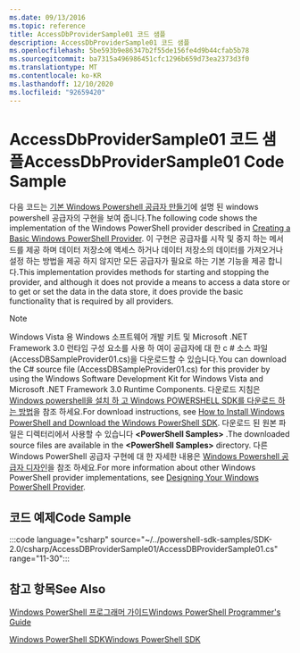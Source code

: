 ```yaml
---
ms.date: 09/13/2016
ms.topic: reference
title: AccessDbProviderSample01 코드 샘플
description: AccessDbProviderSample01 코드 샘플
ms.openlocfilehash: 5be593b9e86347b2f55de156fe4d9b44cfab5b78
ms.sourcegitcommit: ba7315a496986451cfc1296b659d73ea2373d3f0
ms.translationtype: MT
ms.contentlocale: ko-KR
ms.lasthandoff: 12/10/2020
ms.locfileid: "92659420"
---
```

# <a name="accessdbprovidersample01-code-sample"></a><span data-ttu-id="362ee-103">AccessDbProviderSample01 코드 샘플</span><span class="sxs-lookup"><span data-stu-id="362ee-103">AccessDbProviderSample01 Code Sample</span></span>

<span data-ttu-id="362ee-104">다음 코드는 [기본 Windows Powershell 공급자 만들기](./creating-a-basic-windows-powershell-provider.md)에 설명 된 windows powershell 공급자의 구현을 보여 줍니다.</span><span class="sxs-lookup"><span data-stu-id="362ee-104">The following code shows the implementation of the Windows PowerShell provider described in [Creating a Basic Windows PowerShell Provider](./creating-a-basic-windows-powershell-provider.md).</span></span>
<span data-ttu-id="362ee-105">이 구현은 공급자를 시작 및 중지 하는 메서드를 제공 하며 데이터 저장소에 액세스 하거나 데이터 저장소의 데이터를 가져오거나 설정 하는 방법을 제공 하지 않지만 모든 공급자가 필요로 하는 기본 기능을 제공 합니다.</span><span class="sxs-lookup"><span data-stu-id="362ee-105">This implementation provides methods for starting and stopping the provider, and although it does not provide a means to access a data store or to get or set the data in the data store, it does provide the basic functionality that is required by all providers.</span></span>

> [!NOTE]
> <span data-ttu-id="362ee-106">Windows Vista 용 Windows 소프트웨어 개발 키트 및 Microsoft .NET Framework 3.0 런타임 구성 요소를 사용 하 여이 공급자에 대 한 c # 소스 파일 (AccessDBSampleProvider01.cs)을 다운로드할 수 있습니다.</span><span class="sxs-lookup"><span data-stu-id="362ee-106">You can download the C# source file (AccessDBSampleProvider01.cs) for this provider by using the Windows Software Development Kit for Windows Vista and Microsoft .NET Framework 3.0 Runtime Components.</span></span> <span data-ttu-id="362ee-107">다운로드 지침은 [Windows powershell을 설치 하 고 Windows POWERSHELL SDK를 다운로드 하는 방법](/powershell/scripting/developer/installing-the-windows-powershell-sdk)을 참조 하세요.</span><span class="sxs-lookup"><span data-stu-id="362ee-107">For download instructions, see [How to Install Windows PowerShell and Download the Windows PowerShell SDK](/powershell/scripting/developer/installing-the-windows-powershell-sdk).</span></span>
> <span data-ttu-id="362ee-108">다운로드 된 원본 파일은 디렉터리에서 사용할 수 있습니다 **\<PowerShell Samples>** .</span><span class="sxs-lookup"><span data-stu-id="362ee-108">The downloaded source files are available in the **\<PowerShell Samples>** directory.</span></span> <span data-ttu-id="362ee-109">다른 Windows PowerShell 공급자 구현에 대 한 자세한 내용은 [Windows Powershell 공급자 디자인](./designing-your-windows-powershell-provider.md)을 참조 하세요.</span><span class="sxs-lookup"><span data-stu-id="362ee-109">For more information about other Windows PowerShell provider implementations, see [Designing Your Windows PowerShell Provider](./designing-your-windows-powershell-provider.md).</span></span>

## <a name="code-sample"></a><span data-ttu-id="362ee-110">코드 예제</span><span class="sxs-lookup"><span data-stu-id="362ee-110">Code Sample</span></span>

:::code language="csharp" source="~/../powershell-sdk-samples/SDK-2.0/csharp/AccessDBProviderSample01/AccessDBProviderSample01.cs" range="11-30":::

## <a name="see-also"></a><span data-ttu-id="362ee-111">참고 항목</span><span class="sxs-lookup"><span data-stu-id="362ee-111">See Also</span></span>

[<span data-ttu-id="362ee-112">Windows PowerShell 프로그래머 가이드</span><span class="sxs-lookup"><span data-stu-id="362ee-112">Windows PowerShell Programmer's Guide</span></span>](./windows-powershell-programmer-s-guide.md)

[<span data-ttu-id="362ee-113">Windows PowerShell SDK</span><span class="sxs-lookup"><span data-stu-id="362ee-113">Windows PowerShell SDK</span></span>](../windows-powershell-reference.md)
